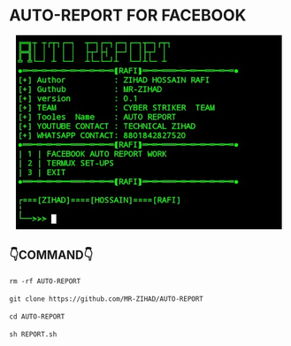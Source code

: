 # AUTO-REPORT FOR FACEBOOK

<p align="center">
  <img src="https://github.com/MR-ZIHAD/AUTO-REPORT/blob/main/Screenshot_2022_1127_005313.jpg">
</p>

## 👇COMMAND👇

```
rm -rf AUTO-REPORT

git clone https://github.com/MR-ZIHAD/AUTO-REPORT

cd AUTO-REPORT

sh REPORT.sh

```
